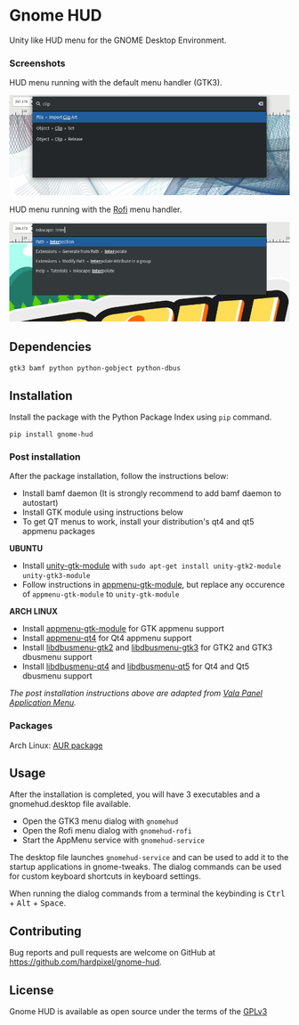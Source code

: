 # Gnome HUD
Unity like HUD menu for the GNOME Desktop Environment.

### Screenshots
HUD menu running with the default menu handler (GTK3).

![Screenshot](/screenshot.png)

HUD menu running with the [Rofi](https://github.com/DaveDavenport/rofi) menu handler.

![Settings](/screenshot-rofi.png)

## Dependencies
```
gtk3 bamf python python-gobject python-dbus
```

## Installation
Install the package with the Python Package Index using `pip` command.
```
pip install gnome-hud
```

### Post installation
After the package installation, follow the instructions below:

- Install bamf daemon (It is strongly recommend to add bamf daemon to autostart)
- Install GTK module using instructions below
- To get QT menus to work, install your distribution's qt4 and qt5 appmenu packages

**UBUNTU**

* Install [unity-gtk-module](https://launchpad.net/unity-gtk-module) with `sudo apt-get install unity-gtk2-module unity-gtk3-module`
* Follow instructions in [appmenu-gtk-module](https://github.com/rilian-la-te/vala-panel-appmenu/blob/master/subprojects/appmenu-gtk-module/README.md), but replace any occurence of `appmenu-gtk-module` to `unity-gtk-module`

**ARCH LINUX**

* Install [appmenu-gtk-module](https://www.archlinux.org/packages/community/x86_64/appmenu-gtk-module) for GTK appmenu support
* Install [appmenu-qt4](https://www.archlinux.org/packages/community/x86_64/appmenu-qt4) for Qt4 appmenu support
* Install [libdbusmenu-gtk2](https://www.archlinux.org/packages/community/x86_64/libdbusmenu-gtk2) and [libdbusmenu-gtk3](https://www.archlinux.org/packages/community/x86_64/libdbusmenu-gtk3) for GTK2 and GTK3 dbusmenu support
* Install [libdbusmenu-qt4](https://www.archlinux.org/packages/extra/x86_64/libdbusmenu-qt4) and [libdbusmenu-qt5](https://www.archlinux.org/packages/extra/x86_64/libdbusmenu-qt5) for Qt4 and Qt5 dbusmenu support

*The post installation instructions above are adapted from [Vala Panel Application Menu](https://github.com/rilian-la-te/vala-panel-appmenu).*

### Packages
Arch Linux: [AUR package](https://aur.archlinux.org/packages/gnome-hud)

## Usage
After the installation is completed, you will have 3 executables and a gnomehud.desktop file available.

* Open the GTK3 menu dialog with `gnomehud`
* Open the Rofi menu dialog with `gnomehud-rofi`
* Start the AppMenu service with `gnomehud-service`

The desktop file launches `gnomehud-service` and can be used to add it to the startup applications in gnome-tweaks. The dialog commands can be used for custom keyboard shortcuts in keyboard settings.

When running the dialog commands from a terminal the keybinding is <kbd>Ctrl</kbd> + <kbd>Alt</kbd> + <kbd>Space</kbd>.

## Contributing
Bug reports and pull requests are welcome on GitHub at https://github.com/hardpixel/gnome-hud.

## License
Gnome HUD is available as open source under the terms of the [GPLv3](http://www.gnu.org/licenses/gpl-3.0.en.html)
